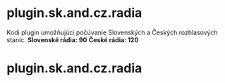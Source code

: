 # plugin.sk.and.cz.radia
Kodi plugin umožňujúci počúvanie Slovenských a Českých rozhlasových staníc.<b></b>
<b>Slovenské rádia: 90</b>
<b>České rádia: 120</b>
# plugin.sk.and.cz.radia
